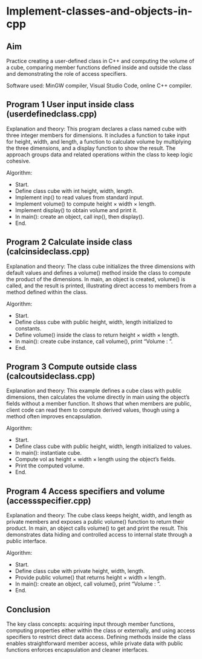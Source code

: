 # Implement-classes-and-objects-in-cpp
## Aim
Practice creating a user-defined class in C++ and computing the volume of a cube, comparing member functions defined inside and outside the class and demonstrating the role of access specifiers.

Software used: MinGW compiler, Visual Studio Code, online C++ compiler.

## Program 1 User input inside class (userdefinedclass.cpp)
Explanation and theory: This program declares a class named cube with three integer members for dimensions. It includes a function to take input for height, width, and length, a function to calculate volume by multiplying the three dimensions, and a display function to show the result. The approach groups data and related operations within the class to keep logic cohesive.

Algorithm:
- Start.
- Define class cube with int height, width, length.
- Implement inp() to read values from standard input.
- Implement volume() to compute height × width × length.
- Implement display() to obtain volume and print it.
- In main(): create an object, call inp(), then display().
- End.

## Program 2 Calculate inside class (calcinsideclass.cpp)
Explanation and theory: The class cube initializes the three dimensions with default values and defines a volume() method inside the class to compute the product of the dimensions. In main, an object is created, volume() is called, and the result is printed, illustrating direct access to members from a method defined within the class.

Algorithm:
- Start.
- Define class cube with public height, width, length initialized to constants.
- Define volume() inside the class to return height × width × length.
- In main(): create cube instance, call volume(), print “Volume : <value>”.
- End.

## Program 3 Compute outside class (calcoutsideclass.cpp)
Explanation and theory: This example defines a cube class with public dimensions, then calculates the volume directly in main using the object’s fields without a member function. It shows that when members are public, client code can read them to compute derived values, though using a method often improves encapsulation.

Algorithm:
- Start.
- Define class cube with public height, width, length initialized to values.
- In main(): instantiate cube.
- Compute vol as height × width × length using the object’s fields.
- Print the computed volume.
- End.

## Program 4 Access specifiers and volume (accessspecifier.cpp)
Explanation and theory: The cube class keeps height, width, and length as private members and exposes a public volume() function to return their product. In main, an object calls volume() to get and print the result. This demonstrates data hiding and controlled access to internal state through a public interface.

Algorithm:
- Start.
- Define class cube with private height, width, length.
- Provide public volume() that returns height × width × length.
- In main(): create an object, call volume(), print “Volume : <value>”.
- End.

## Conclusion
The key class concepts: acquiring input through member functions, computing properties either within the class or externally, and using access specifiers to restrict direct data access. Defining methods inside the class enables straightforward member access, while private data with public functions enforces encapsulation and cleaner interfaces.
